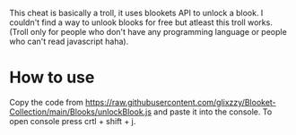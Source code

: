 This cheat is basically a troll, it uses blookets API to unlock a blook. I couldn't find a way to unlook blooks for free but atleast this troll works. (Troll only for people who don't have any programming language or people who can't read javascript haha).

# How to use
Copy the code from https://raw.githubusercontent.com/glixzzy/Blooket-Collection/main/Blooks/unlockBlook.js and paste it into the console. To open console press crtl + shift + j.
